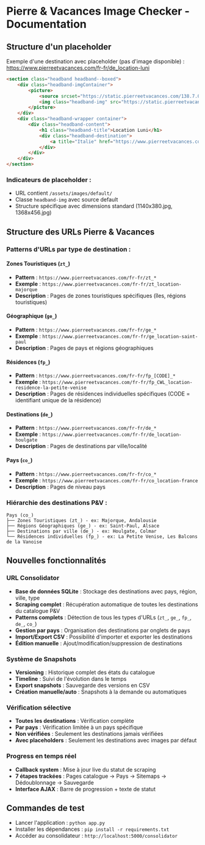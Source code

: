 # Pierre & Vacances Image Checker - Documentation

## Structure d'un placeholder

Exemple d'une destination avec placeholder (pas d'image disponible) :
https://www.pierreetvacances.com/fr-fr/de_location-luni

```html
<section class="headband headband--boxed">
    <div class="headband-imgContainer">
        <picture>
            <source srcset="https://static.pierreetvacances.com/138.7.0/assets/images/default/1140x380.jpg" media="(max-width: 767px)">
            <img class="headband-img" src="https://static.pierreetvacances.com/138.7.0/assets/images/default/1368x456.jpg" alt="Visuel panoramique Luni" fetchpriority="high">
        </picture>
    </div>
    <div class="headband-wrapper container">
        <div class="headband-content">
            <h1 class="headband-title">Location Luni</h1>
            <div class="headband-destination">
                <a title="Italie" href="https://www.pierreetvacances.com/fr-fr/co_location-italie">Italie</a>
            </div>
        </div>
    </div>
</section>
```

### Indicateurs de placeholder :
- URL contient `/assets/images/default/`
- Classe `headband-img` avec source default
- Structure spécifique avec dimensions standard (1140x380.jpg, 1368x456.jpg)

## Structure des URLs Pierre & Vacances

### Patterns d'URLs par type de destination :

#### **Zones Touristiques** (`zt_`)
- **Pattern** : `https://www.pierreetvacances.com/fr-fr/zt_*`
- **Exemple** : `https://www.pierreetvacances.com/fr-fr/zt_location-majorque`
- **Description** : Pages de zones touristiques spécifiques (îles, régions touristiques)

#### **Géographique** (`ge_`)
- **Pattern** : `https://www.pierreetvacances.com/fr-fr/ge_*`
- **Exemple** : `https://www.pierreetvacances.com/fr-fr/ge_location-saint-paul`
- **Description** : Pages de pays et régions géographiques

#### **Résidences** (`fp_`)
- **Pattern** : `https://www.pierreetvacances.com/fr-fr/fp_[CODE]_*`
- **Exemple** : `https://www.pierreetvacances.com/fr-fr/fp_CWL_location-residence-la-petite-venise`
- **Description** : Pages de résidences individuelles spécifiques (CODE = identifiant unique de la résidence)

#### **Destinations** (`de_`)
- **Pattern** : `https://www.pierreetvacances.com/fr-fr/de_*`
- **Exemple** : `https://www.pierreetvacances.com/fr-fr/de_location-houlgate`
- **Description** : Pages de destinations par ville/localité

#### **Pays** (`co_`)
- **Pattern** : `https://www.pierreetvacances.com/fr-fr/co_*`
- **Exemple** : `https://www.pierreetvacances.com/fr-fr/co_location-france`
- **Description** : Pages de niveau pays

### Hiérarchie des destinations P&V :
```
Pays (co_) 
├── Zones Touristiques (zt_) - ex: Majorque, Andalousie
├── Régions Géographiques (ge_) - ex: Saint-Paul, Alsace
├── Destinations par ville (de_) - ex: Houlgate, Colmar
└── Résidences individuelles (fp_) - ex: La Petite Venise, Les Balcons de la Vanoise
```

## Nouvelles fonctionnalités

### URL Consolidator
- **Base de données SQLite** : Stockage des destinations avec pays, région, ville, type
- **Scraping complet** : Récupération automatique de toutes les destinations du catalogue P&V
- **Patterns complets** : Détection de tous les types d'URLs (`zt_`, `ge_`, `fp_`, `de_`, `co_`)
- **Gestion par pays** : Organisation des destinations par onglets de pays
- **Import/Export CSV** : Possibilité d'importer et exporter les destinations
- **Édition manuelle** : Ajout/modification/suppression de destinations

### Système de Snapshots
- **Versioning** : Historique complet des états du catalogue
- **Timeline** : Suivi de l'évolution dans le temps
- **Export snapshots** : Sauvegarde des versions en CSV
- **Création manuelle/auto** : Snapshots à la demande ou automatiques

### Vérification sélective
- **Toutes les destinations** : Vérification complète
- **Par pays** : Vérification limitée à un pays spécifique
- **Non vérifiées** : Seulement les destinations jamais vérifiées
- **Avec placeholders** : Seulement les destinations avec images par défaut

### Progress en temps réel
- **Callback system** : Mise à jour live du statut de scraping
- **7 étapes trackées** : Pages catalogue → Pays → Sitemaps → Dédoublonnage → Sauvegarde
- **Interface AJAX** : Barre de progression + texte de statut

## Commandes de test
- Lancer l'application : `python app.py`
- Installer les dépendances : `pip install -r requirements.txt`
- Accéder au consolidateur : `http://localhost:5000/consolidator`
